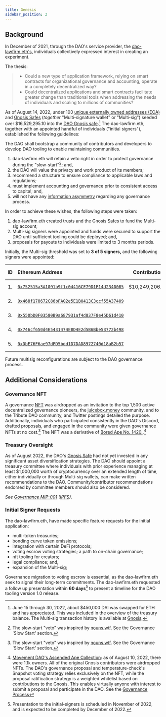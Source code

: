 ```yaml
---
title: Genesis
sidebar_position: 2
---
```


## Background

In December of 2021, through the DAO's service provider, the [dao-lawfirm.eth's](../legal/guiding-principles.md), individuals collectively expressed interest in creating an experiment.

The thesis:

> -   Could a new type of application framework, relying on smart contracts for organizational governance and accounting, operate in a completely decentralized way?
> -   Could decentralized applications and smart contracts facilitate greater change than traditional tools when addressing the needs of individuals and scaling to millions of communities?

As of August 14, 2022, under 100 [unique externally owned addresses (EOA)](https://etherscan.io/address/0x143cC0A996De329C1C5723Ee4F15D2a40c1203c6) and [Gnosis Safes](https://defiprime.com/gnosis-safe#:~:text=The%20Gnosis%20Safe%20is%20a,is%20a%20multi%2Dsignature%20wallet) (_together_ "Multi-signature wallet" or "Multi-sig") seeded over $16,529,295.10 into the [DAO Gnosis safe](https://etherscan.io/address/0x143cC0A996De329C1C5723Ee4F15D2a40c1203c6).[^1] The dao-lawfirm.eth, together with an appointed handful of individuals ("initial signers"), established the following guidelines:


The DAO shall bootstrap a community of contributors and developers to develop DAO tooling to enable maintaining communities.

1. dao-lawfirm.eth will retain a veto right in order to protect governance during the "slow-start"[^2]; and,
2. the DAO will value the privacy and work product of its members;
3. recommend a structure to ensure compliance to applicable laws and regulations;
4. must implement accounting and governance prior to consistent access to capital; and,
5. will not have any [information asymmetry](https://en.wikipedia.org/wiki/Information_asymmetry) regarding any governance process.

In order to achieve these wishes, the following steps were taken:

1. dao-lawfirm.eth created trusts and the Gnosis Safes to fund the Multi-sig account;
2. Multi-sig signers were appointed and funds were secured to support the DAO until sufficient tooling could be deployed; and,
3. proposals for payouts to individuals were limited to 3 months periods.

Initially, the Multi-sig threshold was set to **3 of 5 signers,** and the following signers were appointed:

| ID  | Ethereum Address                                                                                                        |  Contribution  | Creation Date | Created By      |
| :-: | :---------------------------------------------------------------------------------------------------------------------- | :------------: | ------------- | --------------- |
| 1.  | [`0x752515a3A1091b9f1c04416CF79D1F14d2340085`](https://etherscan.io/address/0x752515a3a1091b9f1c04416cf79d1f14d2340085) | $10,249,206.01 | 2021-11-20    | dao-lawfirm.eth |
| 2.  | [`0x468f178672C86bFA02e5E1B0413C3ccf55A37409`](https://etherscan.io/address/0x468f178672C86bFA02e5E1B0413C3ccf55A37409) |                | 2021-12-17    | dao-lawfirm.eth |
| 3.  | [`0x550bD0F03580B9a687931af4d837F8e45D61d410`](https://etherscan.io/address/0x550bD0F03580B9a687931af4d837F8e45D61d410) |                | 2021-12-17    | dao-lawfirm.eth |
| 4.  | [`0x746cf650d4E5431474E8D4E2d5B6Bbe53772b498`](https://etherscan.io/address/0x746cf650d4E5431474E8D4E2d5B6Bbe53772b498) |                | 2021-12-17    | dao-lawfirm.eth |
| 5.  | [`0xDbE76F6ae97dFD5bdd1D7DAD8972740d18aB2b57`](https://etherscan.io/address/0xDbE76F6ae97dFD5bdd1D7DAD8972740d18aB2b57) |                | 2021-12-17    | dao-lawfirm.eth |

Future multisig reconfigurations are subject to the DAO governance process.

## Additional Considerations

### Governance NFT

A governance [NFT](https://etherscan.io/address/0xdd407a053fa45172079916431d06E8e07f655042) was airdropped as an invitation to the top 1,500 active decentralized governance pioneers, the [juicebox.money](https://juicebox.money) community, and to the Tribute DAO community, and Twitter postings detailed the purpose. Additionally, individuals who participated consistently in the DAO's Discord, drafted proposals, and engaged in the community were given governance NFTs at no cost.[^2] The NFT was a derivative of [Bored Ape No. 1420.](https://opensea.io/assets/ethereum/0xbc4ca0eda7647a8ab7c2061c2e118a18a936f13d/1420).[^3]

### Treasury Oversight

As of August 2022, the DAO's [Gnosis Safe](/peace/governance/multisig) had not yet invested in any significant asset diversification strategies. The DAO should appoint a treasury committee where individuals with prior experience managing at least $1,000,000 worth of cryptocurrency over an extended length of time, either individually or through Multi-sig wallets, can make written recommendations to the DAO. Community/contributor recommendations endorsed by committee members should also be considered.

_See [Governance MIP-001](https://snapshot.org/#/movedao.eth/proposal/0x5494278f1f52faed8f2a0d61f0909d81d92364fa871a2b9183a61ce179bc7671) ([IPFS](https://snapshot.mypinata.cloud/ipfs/QmRDyENgBHSDNr3YuoGhS3yvnyzNfumtxoKm39h8NsD9Jn))._

### Initial Signer Requests

The dao-lawfirm.eth, have made specific feature requests for the initial application:

-   multi-token treasuries;
-   bonding curve token emissions;
-   integration with certain DeFi protocols;
-   voting escrow voting strategies; a path to on-chain governance;
-   nft tooling for creators;
-   legal compliance; and,
-   expansion of the Multi-sig;

Governance migration to voting escrow is essential, as the dao-lawfirm.eth seek to signal their long-term commitments. The dao-lawfirm.eth requested a follow up presentation within **60 days**[^5] to present a timeline for the DAO tooling version 1.0 release.

[^1]: June 15 through 30, 2022, about $450,000 DAI was swapped for ETH and has appreciated. This was included in the overview of the treasury balance.  The Multi-sig transaction history is available at [Gnosis](/dao/governance/gnosis).
[^2]: The slow-start "veto" was inspired by [nouns.wtf](https://nouns.wtf). See the Governance 'Slow Start' section.
[^3]: [Movement DAO's Ascended Ape Collection](https://opensea.io/collection/movement-daos-ascended-ape-collection): as of August 10, 2022, there were 1.1k owners. All of the original Gnosis contributors were airdropped NFTs. The DAO's governance proposal and temperature-check's Snapshot voting strategy relies exclusively on the NFT, while the proposal ratification strategy is a weighted whitelist based on contributions to the Gnosis. This enables virtually anyone with interest to submit a proposal and participate in the DAO. See the [Governance Process](/dao/governance/process)
[^4]: [Bored Ape Yacht Club #1420](https://opensea.io/assets/ethereum/0xbc4ca0eda7647a8ab7c2061c2e118a18a936f13d/1420) was purchased for [96 ETH, worth $295,757.76](https://etherscan.io/tx/0xf8408567c7f64549a3f141e78fe67f9e9a061e525ca87b8069f1ac0eb0ab7053). The illustrator and artist [natasha-pankina.eth](https://natasha-pankina.com/) was commissioned to create a new collection incorporating themes of possible communities and diverse ape characteristics, among other traits. The governance NFTs were minted and distributed at no cost to governance contributors which were invited. Even a conservative estimate of the gas fees associated with this distribution is north of $75,000.00.
[^5]: Presentation to the initial-signers is scheduled in November of 2022, and is expected to be completed by December of 2022.